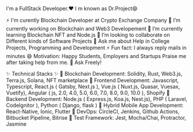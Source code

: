 I'm a FullStack Developer.❤
I m known as Dr.Project😄

⚡ I'm curently Blockchain Developer at Crypto Exchange Company
🔭 I’m currently working on Blockchain and Web3 Developement
🌱 I’m currently learning Blockchain NFT and Node.js
👯 I’m looking to collaborate on Different kinds of Software Projects
💬 Ask me about Help in College Projects, Programming and Development
⚡ Fun fact: I always reply mails in minutes
😄 Motivation: Happy Students, Employers and Startups Praise me after taking help from me.
🌱 Ask Freely!

✨ Technical Stacks ✨
🥇 Blockchain Development: Solidity, Rust, Web3.js, Terra.js, Solana, NFT marketplace
🥇 Frontend Development: Javascript, Typescript, React.js ( Gatsby, Next.js ), Vue.js ( Nuxt.js, Quasar, Vuesax, Vuetify), Angular ( js, 2.0, 4.0, 5.0, 6.0, 7.0, 8.0, 9.0, 10.0 ), Shopify
🥇 Backend Development: Node.js ( Express.js, Koa.js, Nest.js), PHP ( Laravel, CodeIgnitor ), Python ( Django, flask )
🥇 Hybrid Mobile App Development: React-Native, Ionic, Flutter
🥈 DevOps: CircleCI, Jenkins, Github Actions, Bitbucket Pipeline, Bitrise
🥉 Test Framework: Jest, Mocha/Chai, Protractor, Jasmine